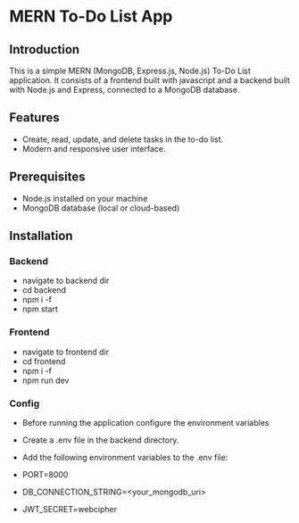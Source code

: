 # MERN To-Do List App

## Introduction
This is a simple MERN (MongoDB, Express.js, Node.js) To-Do List application. It consists of a frontend built with javascript and a backend built with Node.js and Express, connected to a MongoDB database.

## Features
- Create, read, update, and delete tasks in the to-do list.
- Modern and responsive user interface.

## Prerequisites
- Node.js installed on your machine
- MongoDB database (local or cloud-based)

## Installation

### Backend
- navigate to backend dir
- cd backend
- npm i -f
- npm start

### Frontend
- navigate to frontend dir
- cd frontend
- npm i -f
- npm run dev

### Config
- Before running the application configure the environment variables
- Create a .env file in the backend directory.

- Add the following environment variables to the .env file:
- PORT=8000
- DB_CONNECTION_STRING=<your_mongodb_uri>
- JWT_SECRET=webcipher


